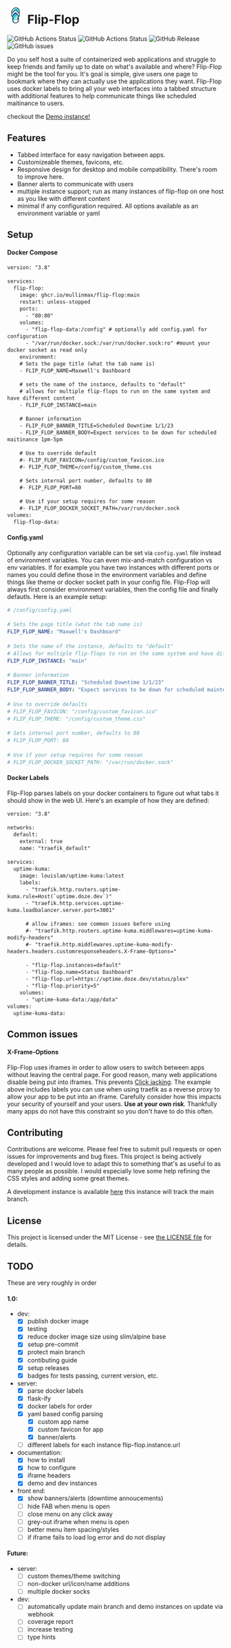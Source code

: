 # <img src="./src/static/img/flip_flop_logo.jpg" height="40px"> Flip-Flop


![GitHub Actions Status](https://github.com/mullinmax/flip-flop/actions/workflows/docker-publish.yml/badge.svg)
![GitHub Actions Status](https://github.com/mullinmax/flip-flop/actions/workflows/python-tests.yml/badge.svg)
![GitHub Release](https://img.shields.io/github/v/release/mullinmax/flip-flop)
![GitHub issues](https://img.shields.io/github/issues/mullinmax/flip-flop)


Do you self host a suite of containerized web applications and struggle to keep friends and family up to date on what's available and where? Flip-Flop might be the tool for you. It's goal is simple, give users one page to bookmark where they can actually use the applications they want. Flip-Flop uses docker labels to bring all your web interfaces into a tabbed structure with additional features to help communicate things like scheduled maitinance to users.


checkout the [Demo instance!](https://flip-flop-demo.doze.dev)

## Features

- Tabbed interface for easy navigation between apps.
- Customizeable themes, favicons, etc.
- Responsive design for desktop and mobile compatibility. There's room to improve here.
- Banner alerts to communicate with users
- multiple instance support; run as many instances of flip-flop on one host as you like with different content
- minimal if any configuration required. All options available as an environment variable or yaml

## Setup

#### Docker Compose

```docker
version: "3.8"

services:
  flip-flop:
    image: ghcr.io/mullinmax/flip-flop:main
    restart: unless-stopped
    ports:
      - "80:80"
    volumes:
      - "flip-flop-data:/config" # optionally add config.yaml for configuration
      - "/var/run/docker.sock:/var/run/docker.sock:ro" #mount your docker socket as read only
    environment:
    # Sets the page title (what the tab name is)
    - FLIP_FLOP_NAME=Maxwell's Dashboard

    # sets the name of the instance, defaults to "default"
    # allows for multiple flip-flops to run on the same system and have different content
    - FLIP_FLOP_INSTANCE=main

    # Banner information
    - FLIP_FLOP_BANNER_TITLE=Scheduled Downtime 1/1/23
    - FLIP_FLOP_BANNER_BODY=Expect services to be down for scheduled maitinance 1pm-5pm

    # Use to override default
    #- FLIP_FLOP_FAVICON=/config/custom_favicon.ico
    #- FLIP_FLOP_THEME=/config/custom_theme.css

    # Sets internal port number, defaults to 80
    #- FLIP_FLOP_PORT=80

    # Use if your setup requires for some reason
    #- FLIP_FLOP_DOCKER_SOCKET_PATH=/var/run/docker.sock
volumes:
  flip-flop-data:
```

#### Config.yaml
Optionally any configuration variable can be set via `config.yaml` file instead of environment variables. You can even mix-and-match configuration vs env variables. If for example you have two instances with different ports or names you could define those in the environment variables and define things like theme or docker socket path in your config file. Flip-Flop will always first consider environment variables, then the config file and finally defautls. Here is an example setup:

```yaml
# /config/config.yaml

# Sets the page title (what the tab name is)
FLIP_FLOP_NAME: "Maxwell's Dashboard"

# Sets the name of the instance, defaults to "default"
# Allows for multiple flip-flops to run on the same system and have different content
FLIP_FLOP_INSTANCE: "main"

# Banner information
FLIP_FLOP_BANNER_TITLE: "Scheduled Downtime 1/1/23"
FLIP_FLOP_BANNER_BODY: "Expect services to be down for scheduled maintenance 1pm-5pm"

# Use to override defaults
# FLIP_FLOP_FAVICON: "/config/custom_favicon.ico"
# FLIP_FLOP_THEME: "/config/custom_theme.css"

# Sets internal port number, defaults to 80
# FLIP_FLOP_PORT: 80

# Use if your setup requires for some reason
# FLIP_FLOP_DOCKER_SOCKET_PATH: "/var/run/docker.sock"
```

#### Docker Labels

Flip-Flop parses labels on your docker containers to figure out what tabs it should show in the web UI. Here's an example of how they are defined:
```docker
version: "3.8"

networks:
  default:
    external: true
    name: "traefik_default"

services:
  uptime-kuma:
    image: louislam/uptime-kuma:latest
    labels:
      - "traefik.http.routers.uptime-kuma.rule=Host(`uptime.doze.dev`)"
      - "traefik.http.services.uptime-kuma.loadbalancer.server.port=3001"

      # allow iframes: see common issues before using
      #- "traefik.http.routers.uptime-kuma.middlewares=uptime-kuma-modify-headers"
      #- "traefik.http.middlewares.uptime-kuma-modify-headers.headers.customresponseheaders.X-Frame-Options="

      - "flip-flop.instances=default"
      - "flip-flop.name=Status Dashboard"
      - "flip-flop.url=https://uptime.doze.dev/status/plex"
      - "flip-flop.priority=5"
    volumes:
      - "uptime-kuma-data:/app/data"
volumes:
  uptime-kuma-data:
```

## Common issues

#### X-Frame-Options

Flip-Flop uses iframes in order to allow users to switch between apps without leaving the central page. For good reason, many web applications disable being put into iframes. This prevents [Click jacking](https://en.wikipedia.org/wiki/Clickjacking). The example above includes labels you can use when using traefik as a reverse proxy to allow your app to be put into an iframe. Carefully consider how this impacts your security of yourself and your users. **Use at your own risk**. Thankfully many apps do not have this constraint so you don't have to do this often.

## Contributing

Contributions are welcome. Please feel free to submit pull requests or open issues for improvements and bug fixes. This project is being actively developed and I would love to adapt this to something that's as useful to as many people as possible. I would especially love some help refining the CSS styles and adding some great themes.

A development instance is available [here](https://flip-flop-main.doze.dev) this instance will track the main branch.

## License

This project is licensed under the MIT License - see [the LICENSE file](./LICENSE) for details.

## TODO

These are very roughly in order
#### 1.0:
- dev:
    - [x] publish docker image
    - [x] testing
    - [x] reduce docker image size using slim/alpine base
    - [x] setup pre-commit
    - [x] protect main branch
    - [x] contibuting guide
    - [x] setup releases
    - [x] badges for tests passing, current version, etc.
- server:
    - [x] parse docker labels
    - [x] flask-ify
    - [x] docker labels for order
    - [x] yaml based config parsing
        - [x] custom app name
        - [x] custom favicon for app
        - [x] banner/alerts
    - [ ] different labels for each instance flip-flop.instance.url
- documentation:
    - [x] how to install
    - [x] how to configure
    - [x] iframe headers
    - [x] demo and dev instances
- front end:
    - [x] show banners/alerts (downtime annoucements)
    - [ ] hide FAB when menu is open
    - [ ] close menu on any click away
    - [ ] grey-out iframe when menu is open
    - [ ] better menu item spacing/styles
    - [ ] if iframe fails to load log error and do not display
#### Future:
- server:
    - [ ] custom themes/theme switching
    - [ ] non-docker url/icon/name additions
    - [ ] multiple docker socks
- dev:
    - [ ] automatically update main branch and demo instances on update via webhook
    - [ ] coverage report
    - [ ] increase testing
    - [ ] type hints

